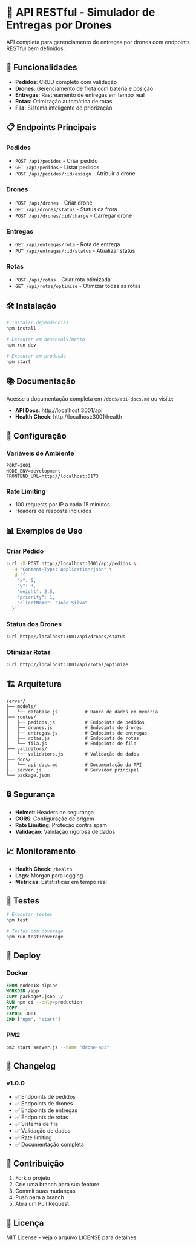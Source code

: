 # 🚁 API RESTful - Simulador de Entregas por Drones

API completa para gerenciamento de entregas por drones com endpoints RESTful bem definidos.

## 🚀 Funcionalidades

- **Pedidos**: CRUD completo com validação
- **Drones**: Gerenciamento de frota com bateria e posição
- **Entregas**: Rastreamento de entregas em tempo real
- **Rotas**: Otimização automática de rotas
- **Fila**: Sistema inteligente de priorização

## 📋 Endpoints Principais

### Pedidos
- `POST /api/pedidos` - Criar pedido
- `GET /api/pedidos` - Listar pedidos
- `POST /api/pedidos/:id/assign` - Atribuir a drone

### Drones
- `POST /api/drones` - Criar drone
- `GET /api/drones/status` - Status da frota
- `POST /api/drones/:id/charge` - Carregar drone

### Entregas
- `GET /api/entregas/rota` - Rota de entrega
- `PUT /api/entregas/:id/status` - Atualizar status

### Rotas
- `POST /api/rotas` - Criar rota otimizada
- `GET /api/rotas/optimize` - Otimizar todas as rotas

## 🛠️ Instalação

```bash
# Instalar dependências
npm install

# Executar em desenvolvimento
npm run dev

# Executar em produção
npm start
```

## 📚 Documentação

Acesse a documentação completa em `/docs/api-docs.md` ou visite:
- **API Docs**: http://localhost:3001/api
- **Health Check**: http://localhost:3001/health

## 🔧 Configuração

### Variáveis de Ambiente

```env
PORT=3001
NODE_ENV=development
FRONTEND_URL=http://localhost:5173
```

### Rate Limiting

- 100 requests por IP a cada 15 minutos
- Headers de resposta incluídos

## 📊 Exemplos de Uso

### Criar Pedido
```bash
curl -X POST http://localhost:3001/api/pedidos \
  -H "Content-Type: application/json" \
  -d '{
    "x": 5,
    "y": 3,
    "weight": 2.5,
    "priority": 1,
    "clientName": "João Silva"
  }'
```

### Status dos Drones
```bash
curl http://localhost:3001/api/drones/status
```

### Otimizar Rotas
```bash
curl http://localhost:3001/api/rotas/optimize
```

## 🏗️ Arquitetura

```
server/
├── models/
│   └── database.js          # Banco de dados em memória
├── routes/
│   ├── pedidos.js           # Endpoints de pedidos
│   ├── drones.js            # Endpoints de drones
│   ├── entregas.js          # Endpoints de entregas
│   ├── rotas.js             # Endpoints de rotas
│   └── fila.js              # Endpoints de fila
├── validators/
│   └── validators.js        # Validação de dados
├── docs/
│   └── api-docs.md          # Documentação da API
├── server.js                # Servidor principal
└── package.json
```

## 🔒 Segurança

- **Helmet**: Headers de segurança
- **CORS**: Configuração de origem
- **Rate Limiting**: Proteção contra spam
- **Validação**: Validação rigorosa de dados

## 📈 Monitoramento

- **Health Check**: `/health`
- **Logs**: Morgan para logging
- **Métricas**: Estatísticas em tempo real

## 🧪 Testes

```bash
# Executar testes
npm test

# Testes com coverage
npm run test:coverage
```

## 🚀 Deploy

### Docker
```dockerfile
FROM node:18-alpine
WORKDIR /app
COPY package*.json ./
RUN npm ci --only=production
COPY . .
EXPOSE 3001
CMD ["npm", "start"]
```

### PM2
```bash
pm2 start server.js --name "drone-api"
```

## 📝 Changelog

### v1.0.0
- ✅ Endpoints de pedidos
- ✅ Endpoints de drones
- ✅ Endpoints de entregas
- ✅ Endpoints de rotas
- ✅ Sistema de fila
- ✅ Validação de dados
- ✅ Rate limiting
- ✅ Documentação completa

## 🤝 Contribuição

1. Fork o projeto
2. Crie uma branch para sua feature
3. Commit suas mudanças
4. Push para a branch
5. Abra um Pull Request

## 📄 Licença

MIT License - veja o arquivo LICENSE para detalhes.
